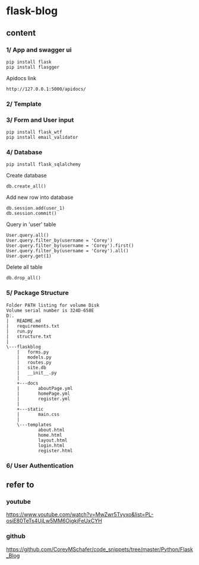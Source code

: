 # flask-blog

## content

### 1/ App and swagger ui

    pip install flask
    pip install flasgger
    
Apidocs link

    http://127.0.0.1:5000/apidocs/

### 2/ Template

### 3/ Form and User input

    pip install flask_wtf
    pip install email_validator

### 4/ Database

    pip install flask_sqlalchemy

Create database
    
    db.create_all()
    
Add new row into database 

    db.session.add(user_1)
    db.session.commit()
    
Query in 'user' table

    User.query.all()
    User.query.filter_by(username = 'Corey')
    User.query.filter_by(username = 'Corey').first()
    User.query.filter_by(username = 'Corey').all()
    User.query.get(1)

Delete all table

    db.drop_all()
    
### 5/ Package Structure

    Folder PATH listing for volume Disk
    Volume serial number is 324D-658E
    D:.
    |   README.md
    |   requirements.txt
    |   run.py
    |   structure.txt
    |   
    \---flaskblog
        |   forms.py
        |   models.py
        |   routes.py
        |   site.db
        |   __init__.py
        |   
        +---docs
        |       aboutPage.yml
        |       homePage.yml
        |       register.yml
        |       
        +---static
        |       main.css
        |       
        \---templates
                about.html
                home.html
                layout.html
                login.html
                register.html
            
### 6/ User Authentication

## refer to
### youtube
https://www.youtube.com/watch?v=MwZwr5Tvyxo&list=PL-osiE80TeTs4UjLw5MM6OjgkjFeUxCYH
### github
https://github.com/CoreyMSchafer/code_snippets/tree/master/Python/Flask_Blog
